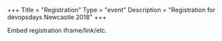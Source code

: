 +++
Title = "Registration"
Type = "event"
Description = "Registration for devopsdays Newcastle 2018"
+++

<div style="width:100%; text-align:left;">

Embed registration iframe/link/etc.
</div></div>
</div>
